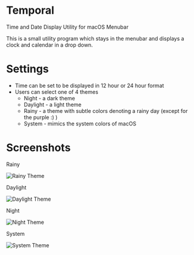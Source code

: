# Temporal
Time and Date Display Utility for macOS Menubar

This is a small utility program which stays in the menubar and displays a clock and calendar in a drop down.

# Settings

* Time can be set to be displayed in 12 hour or 24 hour format
* Users can select one of 4 themes
    * Night - a dark theme
    * Daylight - a light theme
    * Rainy - a theme with subtle colors denoting a rainy day (except for the purple :) )
    * System - mimics the system colors of macOS
    
# Screenshots

Rainy

![Rainy Theme](https://github.com/eeshwar1/Temporal/blob/master/Temporal%20-%20Rainy%20Theme.png)

Daylight

![Daylight Theme](https://github.com/eeshwar1/Temporal/blob/master/Temporal%20-%20Daylight%20Theme.png)

Night

![Night Theme](https://github.com/eeshwar1/Temporal/blob/master/Temporal%20-%20Night%20Theme.png)

System

![System Theme](https://github.com/eeshwar1/Temporal/blob/master/Temporal%20-%20System%20Theme.png)
